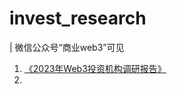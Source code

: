 # invest_research
| 微信公众号“商业web3”可见
1. [《2023年Web3投资机构调研报告》](https://mp.weixin.qq.com/s/yj7TFaBJhjIeRqsOs1v3xg)
2. 

